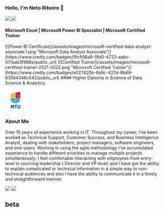 ### Hello, I'm Neto Ribeiro 👋 
<div>
  <a href="https://github.com/netoribeiro">
  <img height="180em" src="https://github-readme-stats.vercel.app/api?username=netoribeiro&show_icons=true&theme=dracula&include_all_commits=true&count_private=true"/>
  <img height="180em" src="https://github-readme-stats.vercel.app/api/top-langs/?username=netoribeiro&layout=compact&langs_count=7&theme=dracula"/></a>
</div>


#### Microsoft Excel | Microsoft Power BI Specialist | Microsoft Certified Trainer
<tr><td>
[![Power BI Certificate](/assets/images/microsoft-certified-data-analyst-associate.1.png "Microsoft Data Analyst Associate")](https://www.credly.com/badges/5fc958a8-0fd0-4723-aabc-017aab3f988e/public_url)
</td><td>
[![Certified Trainer](/assets/images/microsoft-certified-trainer-2021-2022.png "Microsoft Certified Trainer")](https://www.credly.com/badges/e027420b-6a9c-427d-8b68-83584346c542/public_url)
</td></tr>
#### Higher Diploma in Science of Data Science & Analytics

[![Munster Technological University](/assets/images/mtu_.jpg "MTU Ireland")](https://www.mtu.ie/cork)

  
### About Me
Over 15 years of experience working in IT.
Throughout my career, I've been worked as Technical Support, Customer Success, and Business Intelligence Analyst, dealing with stakeholders, project managers, software engineers, and end-users.
Working in using the agile methodology I've accumulated experience to handle different priorities to manage multiple projects simultaneously.
I feel comfortable interacting with employees from entry-level to sourcing leadership ( Director and VP level) and I have got the ability to explain complicated or technical information in a simple way to non-technical audiences and also I have the ability to communicate it in a timely and straightforward manner.

<div> 
  <a href="https://instagram.com/netoribeiro_" target="_blank"><img src="https://img.shields.io/badge/-Instagram-%23E4405F?style=for-the-badge&logo=instagram&logoColor=white" target="_blank"></a>
  <a href="https://www.linkedin.com/in/netoribeiro" target="_blank"><img src="https://img.shields.io/badge/-LinkedIn-%230077B5?style=for-the-badge&logo=linkedin&logoColor=white" target="_blank"></a> 
</div>
  
## beta
